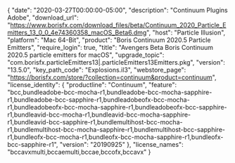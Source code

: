 {
  "date": "2020-03-27T00:00:00-05:00",
  "description": "Continuum Plugins Adobe",
  "download_url": "https://www.borisfx.com/download_files/beta/Continuum_2020_Particle_Emitters_13_0_0_4e74360358_macOS_Beta6.dmg",
  "host": "Particle Illusion",
  "platform": "Mac 64-Bit",
  "product": "Boris Continuum 2020.5 Particle Emitters",
  "require_login": true,
  "title": "Avengers Beta Boris Continuum 2020.5 particle emitters for macOS",
  "upgrade_topic": "com.borisfx.particleEmitters13|.particleEmitters13Emitters.pkg",
  "version": "13.5.0",
  "key_path_code": "Explosions.il3",
  "webstore_page": "https://borisfx.com/store/?collection=continuum&product=continuum",
  "license_identity": {
    "productline": "Continuum",
    "feature": "bcc,bundleadobe-bcc-mocha-r1,bundleadobe-bcc-mocha-sapphire-r1,bundleadobe-bcc-sapphire-r1,bundleadobeofx-bcc-mocha-r1,bundleadobeofx-bcc-mocha-sapphire-r1,bundleadobeofx-bcc-sapphire-r1,bundleavid-bcc-mocha-r1,bundleavid-bcc-mocha-sapphire-r1,bundleavid-bcc-sapphire-r1,bundlemultihost-bcc-mocha-r1,bundlemultihost-bcc-mocha-sapphire-r1,bundlemultihost-bcc-sapphire-r1,bundleofx-bcc-mocha-r1,bundleofx-bcc-mocha-sapphire-r1,bundleofx-bcc-sapphire-r1",
    "version": "20190925"
  },
  "license_names": "bccavxmulti,bccaemulti,bccae,bccofx,bccavx"
}
